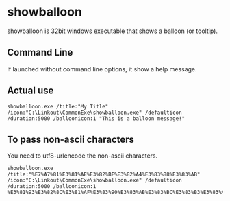 # showballoon
showballoon is 32bit windows executable that shows a balloon (or tooltip).

## Command Line
If launched without command line options, it show a help message.

## Actual use
```
showballoon.exe /title:"My Title" /icon:"C:\Linkout\CommonExe\showballoon.exe" /defaulticon /duration:5000 /balloonicon:1 "This is a balloon message!"
```

## To pass non-ascii characters
You need to utf8-urlencode the non-ascii characters.
```
showballoon.exe /title:"%E7%A7%81%E3%81%AE%E3%82%BF%E3%82%A4%E3%83%88%E3%83%AB" /icon:"C:\Linkout\CommonExe\showballoon.exe" /defaulticon /duration:5000 /balloonicon:1 %E3%81%93%E3%82%8C%E3%81%AF%E3%83%90%E3%83%AB%E3%83%BC%E3%83%B3%E3%83%A1%E3%83%83%E3%82%BB%E3%83%BC%E3%82%B8%E3%81%A7%E3%81%99%EF%BC%81
```

